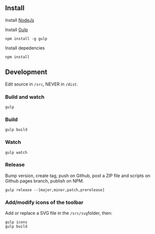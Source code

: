 ## Install

Install [NodeJs](https://nodejs.org/)

Install [Gulp](http://gulpjs.com/)

    npm install -g gulp

Install depedencies

    npm install

## Development

Edit source in `/src`, NEVER in `/dist`.

### Build and watch

    gulp

### Build

    gulp build

### Watch

    gulp watch

### Release

Bump version, create tag, push on Github, post a ZIP file and scripts on Github
pages branch, publish on NPM.

    gulp release --[major,minor,patch,prerelease]

### Add/modify icons of the toolbar

Add or replace a SVG file in the `/src/svg`folder, then:

    gulp icons
    gulp build
